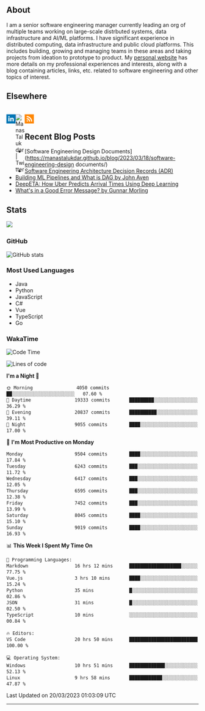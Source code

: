 ## About

I am a senior software engineering manager currently leading an org of multiple teams working on large-scale distrbuted systems, data infrastructure and AI/ML platforms. I have significant experience in distributed computing, data infrastructure and public cloud platforms. This includes building, growing and managing teams in these areas and taking projects from ideation to prototype to product. My [personal website](https://manastalukdar.github.io/) has more details on my professional experiences and interests, along with a blog containing articles, links, etc. related to software engineering and other topics of interest.

## Elsewhere

</br>

<a href="https://www.linkedin.com/in/manastalukdar" target="_blank">
  <img align="left" alt="Manas Talukdar | Linkedin" width="24px" src="https://raw.githubusercontent.com/edent/SuperTinyIcons/master/images/svg/linkedin.svg" />
</a>
<a href="https://www.twitter.com/manastalukdar" target="_blank">
  <img align="left" alt="Manas Talukdar | Twitter" width="24px" src="https://github.com/TheDudeThatCode/TheDudeThatCode/blob/master/Assets/Twitter.svg" />
</a>
<a href="https://manastalukdar.github.io/" target="_blank">
  <img align="left" alt="Manas Talukdar | Website" width="24px" src="https://github.com/edent/SuperTinyIcons/blob/master/images/svg/rss.svg" />
</a>

</br>

## Recent Blog Posts

<!-- BLOG:START -->
- [Software Engineering Design Documents](https://manastalukdar.github.io/blog/2023/03/18/software-engineering-design documents/)
- [Software Engineering Architecture Decision Records &lpar;ADR&rpar;](https://manastalukdar.github.io/blog/2023/03/18/software-engineering-architecture-decision-records/)
- [Building ML Pipelines and What is DAG by John Aven](https://manastalukdar.github.io/blog/2022/03/21/building-ml-pipelines-dag/)
- [DeepETA: How Uber Predicts Arrival Times Using Deep Learning](https://manastalukdar.github.io/blog/2022/03/21/deepeta-uber-predicts-arrival-times-deep-learning/)
- [What&#39;s in a Good Error Message? by Gunnar Morling](https://manastalukdar.github.io/blog/2022/02/11/good-error-message-gunnar-morling/)
<!-- BLOG:END -->

## Stats

![](https://komarev.com/ghpvc/?username=manastalukdar)

### GitHub

![GitHub stats](https://github-readme-stats.vercel.app/api?username=manastalukdar&show_icons=true&hide_border=true&hide_rank=true&hide_title=true&icon_color=79ff97&text_color=cecac3&bg_color=4d4b4b)

### Most Used Languages

- Java
- Python
- JavaScript
- C#
- Vue
- TypeScript
- Go

<!--
![Top Langs](https://github-readme-stats.vercel.app/api/top-langs/?username=manastalukdar&layout=compact&hide_border=true&hide_title=true&icon_color=79ff97&text_color=cecac3&bg_color=4d4b4b)
-->

### WakaTime

<!--START_SECTION:waka-->
![Code Time](http://img.shields.io/badge/Code%20Time-3%2C471%20hrs%2024%20mins-blue)

![Lines of code](https://img.shields.io/badge/From%20Hello%20World%20I%27ve%20Written-18.1%20million%20lines%20of%20code-blue)

**I'm a Night 🦉** 

```text
🌞 Morning                4050 commits        ██░░░░░░░░░░░░░░░░░░░░░░░   07.60 % 
🌆 Daytime                19333 commits       █████████░░░░░░░░░░░░░░░░   36.29 % 
🌃 Evening                20837 commits       ██████████░░░░░░░░░░░░░░░   39.11 % 
🌙 Night                  9055 commits        ████░░░░░░░░░░░░░░░░░░░░░   17.00 % 
```
📅 **I'm Most Productive on Monday** 

```text
Monday                   9504 commits        ████░░░░░░░░░░░░░░░░░░░░░   17.84 % 
Tuesday                  6243 commits        ███░░░░░░░░░░░░░░░░░░░░░░   11.72 % 
Wednesday                6417 commits        ███░░░░░░░░░░░░░░░░░░░░░░   12.05 % 
Thursday                 6595 commits        ███░░░░░░░░░░░░░░░░░░░░░░   12.38 % 
Friday                   7452 commits        ███░░░░░░░░░░░░░░░░░░░░░░   13.99 % 
Saturday                 8045 commits        ████░░░░░░░░░░░░░░░░░░░░░   15.10 % 
Sunday                   9019 commits        ████░░░░░░░░░░░░░░░░░░░░░   16.93 % 
```


📊 **This Week I Spent My Time On** 

```text
💬 Programming Languages: 
Markdown                 16 hrs 12 mins      ███████████████████░░░░░░   77.75 % 
Vue.js                   3 hrs 10 mins       ████░░░░░░░░░░░░░░░░░░░░░   15.24 % 
Python                   35 mins             █░░░░░░░░░░░░░░░░░░░░░░░░   02.86 % 
JSON                     31 mins             █░░░░░░░░░░░░░░░░░░░░░░░░   02.50 % 
TypeScript               10 mins             ░░░░░░░░░░░░░░░░░░░░░░░░░   00.84 % 

🔥 Editors: 
VS Code                  20 hrs 50 mins      █████████████████████████   100.00 % 

💻 Operating System: 
Windows                  10 hrs 51 mins      █████████████░░░░░░░░░░░░   52.13 % 
Linux                    9 hrs 58 mins       ████████████░░░░░░░░░░░░░   47.87 % 
```


 Last Updated on 20/03/2023 01:03:09 UTC
<!--END_SECTION:waka-->

---

<!--

**manastalukdar/manastalukdar** is a ✨ _special_ ✨ repository because its `README.md` (this file) appears on your GitHub profile.

Here are some ideas to get you started:

- 🔭 I’m currently working on ...
- 🌱 I’m currently learning ...
- 👯 I’m looking to collaborate on ...
- 🤔 I’m looking for help with ...
- 💬 Ask me about ...
- 📫 How to reach me: ...
- 😄 Pronouns: ...
- ⚡ Fun fact: ...
-->
